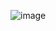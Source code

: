 

![image](https://github.com/gm-zeybek/playwright_demo/assets/72822629/9c3321aa-6d47-4603-9a8e-d4aaef766d95)

